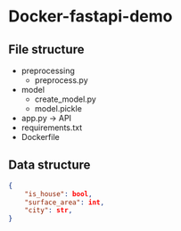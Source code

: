# Docker-fastapi-demo

## File structure
* preprocessing
    * preprocess.py
* model
    * create_model.py
    * model.pickle
* app.py -> API
* requirements.txt
* Dockerfile

## Data structure
```json
{
    "is_house": bool,
    "surface_area": int,
    "city": str,
}
```